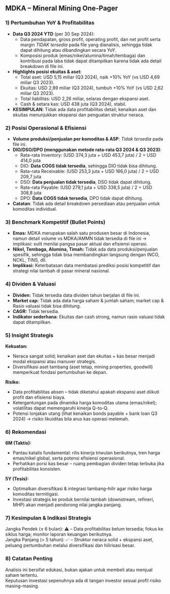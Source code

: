 ## MDKA – Mineral Mining One-Pager

### 1) Pertumbuhan YoY & Profitabilitas
- **Data Q3 2024 YTD** (per 30 Sep 2024):
    - Data pendapatan, gross profit, operating profit, dan net profit serta margin *TIDAK tersedia* pada file yang dianalisis, sehingga tidak dapat dihitung atau dibandingkan secara YoY.
    - Komposisi produk (emas/nikel/alumina/timah/tembaga) dan kontribusi pada laba tidak dapat ditampilkan karena tidak ada detail breakdown di file ini.
- **Highlights posisi ekuitas & aset**:
    - Total aset: USD 5,15 miliar (Q3 2024), naik +10% YoY (vs USD 4,69 miliar Q3 2023).
    - Ekuitas: USD 2,89 miliar (Q3 2024), tumbuh +10% YoY (vs USD 2,62 miliar Q3 2023).
    - Total liabilitas: USD 2,26 miliar, selaras dengan ekspansi aset.
    - Cash & setara kas: USD 438 juta (Q3 2024), stabil.
- **KESIMPULAN**: Tidak ada data profitabilitas detail; kenaikan aset dan ekuitas menunjukkan ekspansi dan penguatan struktur neraca.

### 2) Posisi Operasional & Efisiensi
- **Volume produksi/penjualan per komoditas & ASP**: *Tidak tersedia* pada file ini.
- **DIO/DSO/DPO (menggunakan metode rata-rata Q3 2024 & Q3 2023)**:
    - Rata-rata Inventory: (USD 374,3 juta + USD 453,7 juta) / 2 = USD 414,0 juta
    - DIO: **Data COGS tidak tersedia**, sehingga DIO tidak bisa dihitung.
    - Rata-rata Receivable: (USD 253,3 juta + USD 166,0 juta) / 2 = USD 209,7 juta
    - DSO: **Data penjualan tidak tersedia**, DSO tidak dapat dihitung.
    - Rata-rata Payable: (USD 279,1 juta + USD 338,5 juta) / 2 = USD 308,8 juta
    - DPO: **Data COGS tidak tersedia**, DPO tidak dapat dihitung.
- **Catatan**: Tidak ada detail breakdown persediaan atau penjualan untuk komoditas individual.

### 3) Benchmark Kompetitif (Bullet Points)
- **Emas:** MDKA merupakan salah satu produsen besar di Indonesia, namun detail volume vs MDKA/AMMN tidak tersedia di file ini → implikasi: sulit menilai pangsa pasar aktual dan efisiensi operasi.
- **Nikel, Tembaga, Alumina, Timah:** Tidak ada data produksi/penjualan spesifik, sehingga tidak bisa membandingkan langsung dengan INCO, NCKL, TINS, dll.
- **Implikasi:** Keterbatasan data membatasi prediksi posisi kompetitif dan strategi nilai tambah di pasar mineral nasional.

### 4) Dividen & Valuasi
- **Dividen:** Tidak tersedia data dividen tahun berjalan di file ini.
- **Market cap:** Tidak ada data harga saham & jumlah saham; market cap & Rasio valuasi tidak bisa dihitung.
- **CAGR:** Tidak tersedia.
- **Indikator sederhana:** Ekuitas dan cash strong, namun rasio valuasi tidak dapat ditampilkan.

### 5) Insight Strategis
**Kekuatan:**
- Neraca sangat solid; kenaikan aset dan ekuitas + kas besar menjadi modal ekspansi atau manuver strategis.
- Diversifikasi aset tambang (aset tetap, mining properties, goodwill) memperkuat fondasi pertumbuhan ke depan.

**Risiko:**
- Data profitabilitas absen – tidak diketahui apakah ekspansi aset diikuti profit dan efisiensi biaya.
- Ketergantungan pada dinamika harga komoditas utama (emas/nikel); volatilitas dapat memengaruhi kinerja Q-to-Q.
- Potensi lonjakan utang (lihat kenaikan bonds payable + bank loan Q3 2024) → risiko likuiditas bila arus kas operasi melemah.

### 6) Rekomendasi
**6M (Taktis):**
- Pantau katalis fundamental: rilis kinerja triwulan berikutnya, tren harga emas/nikel global, serta potensi efisiensi operasional.
- Perhatikan porsi kas besar – ruang pembagian dividen tetap terbuka jika profitabilitas konsisten.

**5Y (Tesis):**
- Optimalkan diversifikasi & integrasi tambang–hilir agar risiko harga komoditas termitigasi.
- Investasi strategis ke produk bernilai tambah (downstream, refineri, MHP) akan menjadi pendorong nilai jangka panjang.

### 7) Kesimpulan & Indikasi Strategis
Jangka Pendek (≤ 6 bulan): ⚠️ – Data profitabilitas belum tersedia; fokus ke siklus harga; monitor laporan keuangan berikutnya.  
Jangka Panjang (> 5 tahun): ✅ – Struktur neraca solid + ekspansi aset, peluang pertumbuhan melalui diversifikasi dan hilirisasi besar.

### 8) Catatan Penting
Analisis ini bersifat edukasi, bukan ajakan untuk membeli atau menjual saham tertentu.  
Keputusan investasi sepenuhnya ada di tangan investor sesuai profil risiko masing-masing.